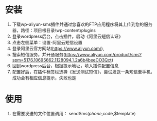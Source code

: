 # 安装

1. 下载wp-aliyun-sms插件并通过您喜欢的FTP应用程序将其上传到您的服务器，路径：项目根目录\wp-content\plugins
2. 登录wordpress后台，点击插件，启动《阿里云短信认证》
3. 点击左侧菜单：设置-阿里云短信设置
4. 登录阿里云官方网站(https://www.aliyun.com/),
5. 搜索短信服务，并开通服务(https://www.aliyun.com/product/sms?spm=5176.10695662.1128094.1.2a6b4beeCO3Qct)
5. 回到wordpress后台，根据提示地址，填入插件配置信息
6. 配置好后，在插件标签栏选择《发送测试短信》，尝试发送一条短信至手机，成功会有相应信息提示，失败也是

# 使用
1. 在需要发送的文件位置调用： sendSms($phone,$code,$template)
